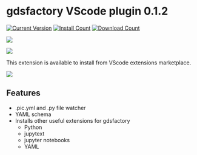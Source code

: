 # gdsfactory VScode plugin 0.1.2

[![Current Version](https://img.shields.io/visual-studio-marketplace/v/gdsfactory.gdsfactory.svg)](https://marketplace.visualstudio.com/items?itemName=gdsfactory.gdsfactory)
[![Install Count](https://img.shields.io/visual-studio-marketplace/i/gdsfactory.gdsfactory.svg)](https://marketplace.visualstudio.com/items?itemName=gdsfactory.gdsfactory)
[![Download Count](https://img.shields.io/visual-studio-marketplace/d/gdsfactory.gdsfactory.svg)](https://marketplace.visualstudio.com/items?itemName=gdsfactory.gdsfactory)

![](https://i.imgur.com/v4wpHpg.png)


![](https://i.imgur.com/XbhWJDz.png)


This extension is available to install from VScode extensions marketplace.

![](https://i.imgur.com/89OPCQ1.png)


## Features

- .pic.yml and .py file watcher
- YAML schema
- Installs other useful extensions for gdsfactory
    - Python
    - jupytext
    - jupyter notebooks
    - YAML

